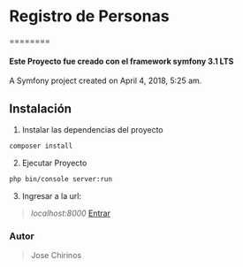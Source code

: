 # Registro de Personas
========

#### Este Proyecto fue creado con el framework symfony 3.1 LTS
A Symfony project created on April 4, 2018, 5:25 am.

## Instalación
1. Instalar las dependencias del proyecto
```sh
composer install
```

2. Ejecutar Proyecto
```sh
php bin/console server:run
``` 

3. Ingresar a la url:
> *localhost:8000* [Entrar](http://localhost:8000)

### Autor
> Jose Chirinos


